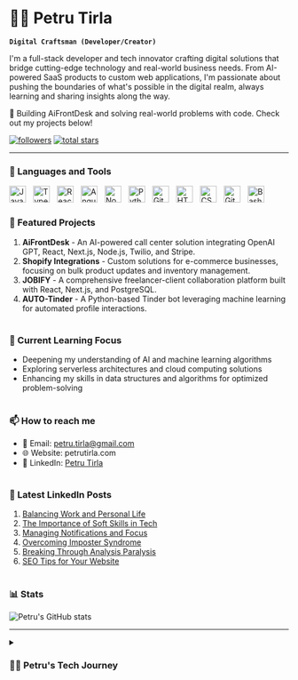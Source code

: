 # 🏄‍♂️ Petru Tirla
**`Digital Craftsman (Developer/Creator)`**

I'm a full-stack developer and tech innovator crafting digital solutions that bridge cutting-edge technology and real-world business needs. From AI-powered SaaS products to custom web applications, I'm passionate about pushing the boundaries of what's possible in the digital realm, always learning and sharing insights along the way.

💼 Building AiFrontDesk and solving real-world problems with code. Check out my projects below!

<p align="left">
   <a href="https://github.com/TirlaP?tab=followers">
      <img alt="followers" title="Follow me on Github" src="https://custom-icon-badges.demolab.com/github/followers/TirlaP?color=236ad3&labelColor=1155ba&style=for-the-badge&logo=person-add&label=Follow&logoColor=white"/></a>
   <a href="https://github.com/TirlaP?tab=repositories&sort=stargazers">
      <img alt="total stars" title="Total stars on GitHub" src="https://custom-icon-badges.demolab.com/github/stars/TirlaP?color=55960c&style=for-the-badge&labelColor=488207&logo=star"/></a>
</p>

---

### 🧰 Languages and Tools

<img align="left" alt="JavaScript" width="30px" style="padding-right:10px;" src="https://cdn.jsdelivr.net/gh/devicons/devicon/icons/javascript/javascript-plain.svg" />
<img align="left" alt="TypeScript" width="30px" style="padding-right:10px;" src="https://cdn.jsdelivr.net/gh/devicons/devicon/icons/typescript/typescript-plain.svg" />
<img align="left" alt="React" width="30px" style="padding-right:10px;" src="https://cdn.jsdelivr.net/gh/devicons/devicon/icons/react/react-original.svg" />
<img align="left" alt="Angular" width="30px" style="padding-right:10px;" src="https://cdn.jsdelivr.net/gh/devicons/devicon/icons/angularjs/angularjs-plain.svg" />
<img align="left" alt="NodeJS" width="30px" style="padding-right:10px;" src="https://cdn.jsdelivr.net/gh/devicons/devicon/icons/nodejs/nodejs-original.svg" />
<img align="left" alt="Python" width="30px" style="padding-right:10px;" src="https://cdn.jsdelivr.net/gh/devicons/devicon/icons/python/python-plain.svg" />
<img align="left" alt="Git" width="30px" style="padding-right:10px;" src="https://cdn.jsdelivr.net/gh/devicons/devicon/icons/git/git-original.svg" />
<img align="left" alt="HTML" width="30px" style="padding-right:10px;" src="https://cdn.jsdelivr.net/gh/devicons/devicon/icons/html5/html5-plain.svg" />
<img align="left" alt="CSS" width="30px" style="padding-right:10px;" src="https://cdn.jsdelivr.net/gh/devicons/devicon/icons/css3/css3-plain.svg" />
<img align="left" alt="GitHub" width="30px" style="padding-right:10px;" src="https://cdn.jsdelivr.net/gh/devicons/devicon/icons/github/github-original.svg" />
<img align="left" alt="Bash" width="30px" style="padding-right:10px;" src="https://cdn.jsdelivr.net/gh/devicons/devicon/icons/bash/bash-original.svg" />
<br />

#

### 💼 Featured Projects

1. **AiFrontDesk** - An AI-powered call center solution integrating OpenAI GPT, React, Next.js, Node.js, Twilio, and Stripe.
2. **Shopify Integrations** - Custom solutions for e-commerce businesses, focusing on bulk product updates and inventory management.
3. **JOBIFY** - A comprehensive freelancer-client collaboration platform built with React, Next.js, and PostgreSQL.
4. **AUTO-Tinder** - A Python-based Tinder bot leveraging machine learning for automated profile interactions.

#

### 🌱 Current Learning Focus

- Deepening my understanding of AI and machine learning algorithms
- Exploring serverless architectures and cloud computing solutions
- Enhancing my skills in data structures and algorithms for optimized problem-solving

#

### 📫 How to reach me

- 📧 Email: petru.tirla@gmail.com
- 🌐 Website: petrutirla.com
- 💼 LinkedIn: [Petru Tirla](https://www.linkedin.com/in/petru-tirla)

#

### 📝 Latest LinkedIn Posts

1. [Balancing Work and Personal Life](https://www.linkedin.com/feed/update/urn:li:activity:7254010193607348225/)
2. [The Importance of Soft Skills in Tech](https://www.linkedin.com/feed/update/urn:li:activity:7253723755632357376/)
3. [Managing Notifications and Focus](https://www.linkedin.com/posts/petru-tirla_i-was-drowning-in-notifications-constant-activity-7230521262068908032-d6k6?utm_source=share&utm_medium=member_desktop)
4. [Overcoming Imposter Syndrome](https://www.linkedin.com/posts/petru-tirla_youre-struggling-with-imposter-syndrome-activity-7230155090177736704-oxKl?utm_source=share&utm_medium=member_desktop)
5. [Breaking Through Analysis Paralysis](https://www.linkedin.com/posts/petru-tirla_i-was-stuck-in-analysis-paralysis-too-many-activity-7229811599769825280-VG8x?utm_source=share&utm_medium=member_desktop)
6. [SEO Tips for Your Website](https://www.linkedin.com/posts/petru-tirla_your-website-is-beautiful-but-no-ones-finding-activity-7229434081724268544-NTJ4?utm_source=share&utm_medium=member_desktop)

#

### 📊 Stats

![Petru's GitHub stats](https://github-readme-stats.vercel.app/api?username=TirlaP&show_icons=true&theme=gruvbox)

---

<details>
 <summary><h3>👨‍💻 Petru's Tech Journey</h3></summary>
   My journey in tech has been a thrilling ride of constant learning and innovation. Starting as a curious computer science student, I quickly found my passion in web development, mastering JavaScript and its ecosystem. As I delved deeper into the world of coding, I realized the power of creating solutions that can impact businesses and people's lives.

   My career took off as a full-stack developer, where I honed my skills in both frontend and backend technologies. The experience of working on diverse projects, from e-commerce platforms to complex management systems, gave me a comprehensive understanding of the software development lifecycle.

   However, it was the advent of AI and its potential to revolutionize industries that truly captured my imagination. This led me to create AiFrontDesk, an AI-powered call center solution that combines my love for cutting-edge technology with practical business applications.

   Today, as I continue to push the boundaries of what's possible with code, I'm also passionate about sharing my knowledge and experiences with the tech community. Whether it's through mentoring, creating content, or contributing to open-source projects, I believe in the power of collaboration and continuous learning in the ever-evolving world of technology.

   Looking ahead, I'm excited about the possibilities that lie at the intersection of AI, web technologies, and business solutions. My goal is to keep innovating, learning, and creating digital solutions that make a real difference in how businesses operate and serve their customers.
</details>

